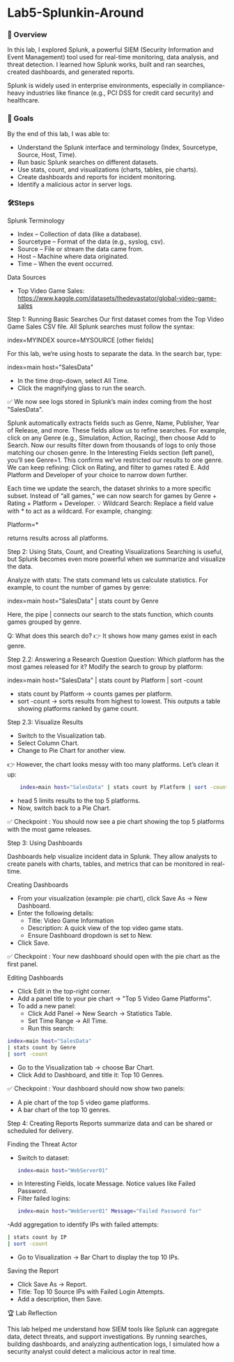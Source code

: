 # Lab5-Splunkin-Around

### 🔎 Overview

In this lab, I explored Splunk, a powerful SIEM (Security Information and Event Management) tool used for real-time monitoring, data analysis, and threat detection. I learned how Splunk works, built and ran searches, created dashboards, and generated reports.

Splunk is widely used in enterprise environments, especially in compliance-heavy industries like finance (e.g., PCI DSS for credit card security) and healthcare.

### 🎯 Goals
By the end of this lab, I was able to:
- Understand the Splunk interface and terminology (Index, Sourcetype, Source, Host, Time).
- Run basic Splunk searches on different datasets.
- Use stats, count, and visualizations (charts, tables, pie charts).
- Create dashboards and reports for incident monitoring.
- Identify a malicious actor in server logs.

### 🛠️Steps

Splunk Terminology
- Index – Collection of data (like a database).
- Sourcetype – Format of the data (e.g., syslog, csv).
- Source – File or stream the data came from.
- Host – Machine where data originated.
- Time – When the event occurred.

Data Sources
- Top Video Game Sales: https://www.kaggle.com/datasets/thedevastator/global-video-game-sales

Step 1: Running Basic Searches
Our first dataset comes from the Top Video Game Sales CSV file. All Splunk searches must follow the syntax:

index=MYINDEX source=MYSOURCE [other fields]

For this lab, we’re using hosts to separate the data.
In the search bar, type:

index=main host="SalesData"

- In the time drop-down, select All Time.
- Click the magnifying glass to run the search.

✅ We now see logs stored in Splunk’s main index coming from the host "SalesData".

Splunk automatically extracts fields such as Genre, Name, Publisher, Year of Release, and more. These fields allow us to refine searches.
For example, click on any Genre (e.g., Simulation, Action, Racing), then choose Add to Search.
Now our results filter down from thousands of logs to only those matching our chosen genre.
In the Interesting Fields section (left panel), you’ll see Genre=1. This confirms we’ve restricted our results to one genre.
We can keep refining:
Click on Rating, and filter to games rated E.
Add Platform and Developer of your choice to narrow down further.

Each time we update the search, the dataset shrinks to a more specific subset. Instead of “all games,” we can now search for games by Genre + Rating + Platform + Developer.
💡 Wildcard Search: Replace a field value with * to act as a wildcard. For example, changing:

Platform=*

returns results across all platforms.

Step 2: Using Stats, Count, and Creating Visualizations
Searching is useful, but Splunk becomes even more powerful when we summarize and visualize the data.

Analyze with stats: The stats command lets us calculate statistics. For example, to count the number of games by genre:

index=main host="SalesData" | stats count by Genre

Here, the pipe | connects our search to the stats function, which counts games grouped by genre.

Q: What does this search do?
👉 It shows how many games exist in each genre.

Step 2.2: Answering a Research Question
Question: Which platform has the most games released for it?
Modify the search to group by platform:

index=main host="SalesData" | stats count by Platform | sort -count

- stats count by Platform → counts games per platform.
- sort -count → sorts results from highest to lowest.
This outputs a table showing platforms ranked by game count.

Step 2.3: Visualize Results
- Switch to the Visualization tab.
- Select Column Chart.
- Change to Pie Chart for another view.

👉 However, the chart looks messy with too many platforms. Let’s clean it up:
```bash
    index=main host="SalesData" | stats count by Platform | sort -count | head 5
```
- head 5 limits results to the top 5 platforms.
- Now, switch back to a Pie Chart.

✅ Checkpoint : You should now see a pie chart showing the top 5 platforms with the most game releases.

Step 3: Using Dashboards

Dashboards help visualize incident data in Splunk. They allow analysts to create panels with charts, tables, and metrics that can be monitored in real-time.

Creating Dashboards

-  From your visualization (example: pie chart), click Save As → New Dashboard.
- Enter the following details:
  - Title: Video Game Information
  - Description: A quick view of the top video game stats.
  - Ensure Dashboard dropdown is set to New.
- Click Save.

✅ Checkpoint : Your new dashboard should open with the pie chart as the first panel.

Editing Dashboards
- Click Edit in the top-right corner.
- Add a panel title to your pie chart → "Top 5 Video Game Platforms".
- To add a new panel:
  - Click Add Panel → New Search → Statistics Table.
  - Set Time Range → All Time.
  - Run this search:
```bash
index=main host="SalesData" 
| stats count by Genre 
| sort -count
```
- Go to the Visualization tab → choose Bar Chart.
- Click Add to Dashboard, and title it: Top 10 Genres.

✅ Checkpoint : Your dashboard should now show two panels:
- A pie chart of the top 5 video game platforms.
- A bar chart of the top 10 genres.

Step 4: Creating Reports
Reports summarize data and can be shared or scheduled for delivery.

Finding the Threat Actor

- Switch to dataset:
  ```bash
  index=main host="WebServer01"
  ```
- in Interesting Fields, locate Message. Notice values like Failed Password.
- Filter failed logins:
  ```bash
  index=main host="WebServer01" Message="Failed Password for"
  ```
-Add aggregation to identify IPs with failed attempts:
  ```bash
  | stats count by IP 
| sort -count
  ```
- Go to Visualization → Bar Chart to display the top 10 IPs.

Saving the Report
- Click Save As → Report.
- Title: Top 10 Source IPs with Failed Login Attempts.
- Add a description, then Save.

🏆 Lab Reflection

This lab helped me understand how SIEM tools like Splunk can aggregate data, detect threats, and support investigations. By running searches, building dashboards, and analyzing authentication logs, I simulated how a security analyst could detect a malicious actor in real time.
